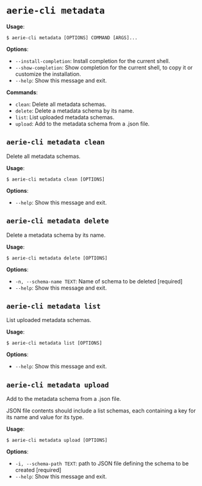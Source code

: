 # `aerie-cli metadata`

**Usage**:

```console
$ aerie-cli metadata [OPTIONS] COMMAND [ARGS]...
```

**Options**:

* `--install-completion`: Install completion for the current shell.
* `--show-completion`: Show completion for the current shell, to copy it or customize the installation.
* `--help`: Show this message and exit.

**Commands**:

* `clean`: Delete all metadata schemas.
* `delete`: Delete a metadata schema by its name.
* `list`: List uploaded metadata schemas.
* `upload`: Add to the metadata schema from a .json file.

## `aerie-cli metadata clean`

Delete all metadata schemas.

**Usage**:

```console
$ aerie-cli metadata clean [OPTIONS]
```

**Options**:

* `--help`: Show this message and exit.

## `aerie-cli metadata delete`

Delete a metadata schema by its name.

**Usage**:

```console
$ aerie-cli metadata delete [OPTIONS]
```

**Options**:

* `-n, --schema-name TEXT`: Name of schema to be deleted  [required]
* `--help`: Show this message and exit.

## `aerie-cli metadata list`

List uploaded metadata schemas.

**Usage**:

```console
$ aerie-cli metadata list [OPTIONS]
```

**Options**:

* `--help`: Show this message and exit.

## `aerie-cli metadata upload`

Add to the metadata schema from a .json file.

JSON file contents should include a list schemas, each containing a key for its name and value for its type.

**Usage**:

```console
$ aerie-cli metadata upload [OPTIONS]
```

**Options**:

* `-i, --schema-path TEXT`: path to JSON file defining the schema to be created  [required]
* `--help`: Show this message and exit.
